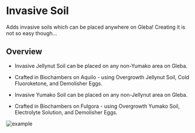 # Invasive Soil

Adds invasive soils which can be placed anywhere on Gleba! Creating it is not so easy though...

## Overview

- Invasive Jellynut Soil can be placed on any non-Yumako area on Gleba.
- Crafted in Biochambers on Aquilo - using Overgrowth Jellynut Soil, Cold Fluoroketone, and Demolisher Eggs.

- Invasive Yumako Soil can be placed on any non-Jellynut area on Gleba.
- Crafted in Biochambers on Fulgora - using Overgrowth Yumako Soil, Electrolyte Solution, and Demolisher Eggs.

![example](graphics/gallery/example.png)
